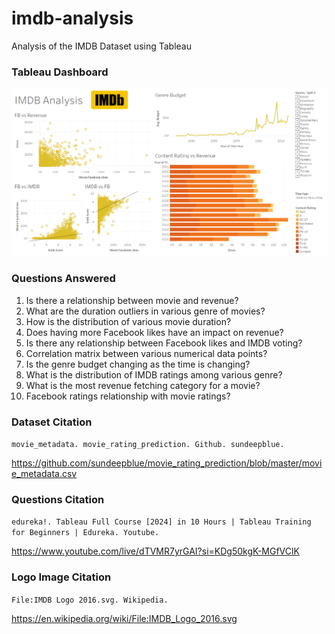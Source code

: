 # imdb-analysis
Analysis of the IMDB Dataset using Tableau

### Tableau Dashboard
![Tableau IMDB Dashboard](./Dashboard.png)

### Questions Answered
1. Is there a relationship between movie and revenue?
2. What are the duration outliers in various genre of movies?
3. How is the distribution of various movie duration?
4. Does having more Facebook likes have an impact on revenue?
5. Is there any relationship between Facebook likes and IMDB voting?
6. Correlation matrix between various numerical data points?
7. Is the genre budget changing as the time is changing?
8. What is the distribution of IMDB ratings among various genre?
9. What is the most revenue fetching category for a movie?
10. Facebook ratings relationship with movie ratings?

### Dataset Citation
`movie_metadata. movie_rating_prediction. Github. sundeepblue.`

https://github.com/sundeepblue/movie_rating_prediction/blob/master/movie_metadata.csv

### Questions Citation
`edureka!. Tableau Full Course [2024] in 10 Hours | Tableau Training for Beginners | Edureka. Youtube.`

https://www.youtube.com/live/dTVMR7yrGAI?si=KDg50kgK-MGfVClK

### Logo Image Citation
`File:IMDB Logo 2016.svg. Wikipedia.`

https://en.wikipedia.org/wiki/File:IMDB_Logo_2016.svg
